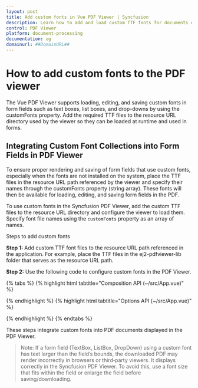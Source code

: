 ```yaml
---
layout: post
title: Add custom fonts in Vue PDF Viewer | Syncfusion
description: Learn how to add and load custom TTF fonts for documents displayed in the Vue PDF Viewer using the customFonts property.
control: PDF Viewer
platform: document-processing
documentation: ug
domainurl: ##DomainURL##
---
```


# How to add custom fonts to the PDF viewer

The Vue PDF Viewer supports loading, editing, and saving custom fonts in form fields such as text boxes, list boxes, and drop-downs by using the customFonts property. Add the required TTF files to the resource URL directory used by the viewer so they can be loaded at runtime and used in forms.
 
## Integrating Custom Font Collections into Form Fields in PDF Viewer
 
To ensure proper rendering and saving of form fields that use custom fonts, especially when the fonts are not installed on the system, place the TTF files in the resource URL path referenced by the viewer and specify their names through the customFonts property (string array). These fonts will then be available for loading, editing, and saving form fields in the PDF.

To use custom fonts in the Syncfusion PDF Viewer, add the custom TTF files to the resource URL directory and configure the viewer to load them. Specify font file names using the `customFonts` property as an array of names.

Steps to add custom fonts

**Step 1:** Add custom TTF font files to the resource URL path referenced in the application. For example, place the TTF files in the ej2-pdfviewer-lib folder that serves as the resource URL path.

**Step 2:** Use the following code to configure custom fonts in the PDF Viewer.

{% tabs %}
{% highlight html tabtitle="Composition API (~/src/App.vue)" %}

<template>
  <ejs-pdfviewer id="pdfViewer" :documentPath="documentPath" :customFonts = "customFonts">
  </ejs-pdfviewer>
</template>

<script setup>
import {
  PdfViewerComponent as EjsPdfviewer, Toolbar, Magnification, Navigation, LinkAnnotation,
  BookmarkView, ThumbnailView, Print, TextSelection, TextSearch,
  Annotation, FormDesigner, FormFields
} from '@syncfusion/ej2-vue-pdfviewer';
import { provide } from 'vue';

const documentPath = "PDF_Succinctly.pdf";
const customFonts= ["arialbd.ttf", "arial.ttf", "BKANT.TTF", "calibri.ttf", "GARA.TTF", "GARAIT.TTF", "msgothic.ttc", "trebuc.ttf", "wingding.ttf"];
provide('PdfViewer', [Toolbar, Magnification, Navigation, LinkAnnotation, BookmarkView, ThumbnailView,
  Print, TextSelection, TextSearch, Annotation, FormDesigner, FormFields])
</script>

{% endhighlight %}
{% highlight html tabtitle="Options API (~/src/App.vue)" %}

<template>
  <ejs-pdfviewer id="pdfViewer" :documentPath="documentPath" :customFonts = "customFonts">
  </ejs-pdfviewer>
</template>

<script>
import {
  PdfViewerComponent, Toolbar, Magnification, Navigation, LinkAnnotation,
  BookmarkView, ThumbnailView, Print, TextSelection, TextSearch,
  Annotation, FormDesigner, FormFields
} from '@syncfusion/ej2-vue-pdfviewer';

export default {
  name: 'App',
  components: {
    'ejs-pdfviewer': PdfViewerComponent
  },
  data() {
    return {
      documentPath: "PDF_Succinctly.pdf",
      customFonts: ["arialbd.ttf", "arial.ttf", "BKANT.TTF", "calibri.ttf", "GARA.TTF", "GARAIT.TTF", "msgothic.ttc", "trebuc.ttf", "wingding.ttf"],
    };
  },
  provide: {
    PdfViewer: [Toolbar, Magnification, Navigation, LinkAnnotation, BookmarkView, ThumbnailView,
    Print, TextSelection, TextSearch, Annotation, FormDesigner, FormFields]
  }
}
</script>

{% endhighlight %}
{% endtabs %}

These steps integrate custom fonts into PDF documents displayed in the PDF Viewer.

> Note: If a form field (TextBox, ListBox, DropDown) using a custom font has text larger than the field’s bounds, the downloaded PDF may render incorrectly in browsers or third‑party viewers. It displays correctly in the Syncfusion PDF Viewer. To avoid this, use a font size that fits within the field or enlarge the field before saving/downloading.